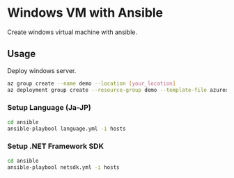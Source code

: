 # Windows VM with Ansible

Create windows virtual machine with ansible.

## Usage

Deploy windows server.

```bash
az group create --name demo --location [your_location]
az deployment group create --resource-group demo --template-file azuredeploy.json --parameters azuredeploy.parameters.json
```

### Setup Language (Ja-JP)

```bash
cd ansible
ansible-playbool language.yml -i hosts
```

### Setup .NET Framework SDK

```bash
cd ansible
ansible-playbool netsdk.yml -i hosts
```
